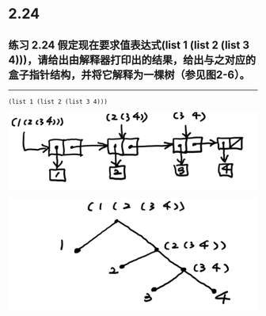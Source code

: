 # 2.24

## 练习 2.24 假定现在要求值表达式(list 1 (list 2 (list 3 4)))，请给出由解释器打印出的结果，给出与之对应的盒子指针结构，并将它解释为一棵树（参见图2-6）。

---

```eval-scheme
(list 1 (list 2 (list 3 4)))
```

![](./2.24/Image%204-17-22%20at%202.38%20PM.jpeg)

![](./2.24/Image%204-17-22%20at%202.47%20PM.jpeg)